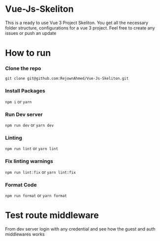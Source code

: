 # Vue-Js-Skeliton
This is a  ready to use Vue 3 Project Skeliton. You get all the necessary folder structure, configurations for a vue 3 project. Feel free to create any issues or push an update

# How to run
### Clone the repo
``git clone git@github.com:RejownAhmed/Vue-Js-Skeliton.git``
### Install Packages
``npm i`` or ``yarn``
### Run Dev server
``npm run dev`` or ``yarn dev``
### Linting
``npm run lint`` or ``yarn lint``
### Fix linting warnings
``npm run lint:fix`` or ``yarn lint:fix``
### Format Code
``npm run format`` or ``yarn format``

# Test route middleware
From dev server login with any credential and see how the guest and auth middlewares works
